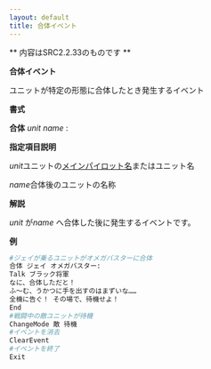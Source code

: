 ```yaml
---
layout: default
title: 合体イベント
---
```

** 内容はSRC2.2.33のものです **

**合体イベント**

ユニットが特定の形態に合体したとき発生するイベント

**書式**

**合体** *unit name* :

**指定項目説明**

*unit*ユニットの[メインパイロット名](メインパイロット名.md)またはユニット名

*name*合体後のユニットの名称

**解説**

*unit* が*name* へ合体した後に発生するイベントです。

**例**
```sh
#ジェイが乗るユニットがオメガバスターに合体
合体 ジェイ オメガバスター:
Talk ブラック将軍
なに、合体しただと！
ふ～む、うかつに手を出すのはまずいな……
全機に告ぐ！ その場で、待機せよ！
End
#戦闘中の敵ユニットが待機
ChangeMode 敵 待機
#イベントを消去
ClearEvent
#イベントを終了
Exit
```

